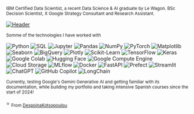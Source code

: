 <sub>IBM Certified Data Scientist, a recent Data Science & AI graduate by Le Wagon. BSc Decision Scientist, X Google Strategy Consultant and Research Assistant.</sub>

[![Header](profile.gif)](https://despoinakotsopoulou.github.io/despoinasportfolio.github.io/)  





<sub>Somme of the technologies I have worked with</sub>

![Python](https://img.shields.io/badge/-Python-000000?style=flat&logo=python&logoColor=3776AB)
![SQL](https://img.shields.io/badge/-SQL-000000?style=flat&logo=sql&logoColor=003B57)
![Jupyter](https://img.shields.io/badge/-Jupyter-000000?style=flat&logo=jupyter&logoColor=F37626)
![Pandas](https://img.shields.io/badge/-Pandas-000000?style=flat&logo=pandas&logoColor=150458)
![NumPy](https://img.shields.io/badge/-NumPy-000000?style=flat&logo=numpy&logoColor=013243)
![PyTorch](https://img.shields.io/badge/-PyTorch-000000?style=flat&logo=pytorch&logoColor=EE4C2C)
![Matplotlib](https://img.shields.io/badge/-Matplotlib-000000?style=flat&logo=matplotlib&logoColor=3776AB)
![Seaborn](https://img.shields.io/badge/-Seaborn-000000?style=flat&logo=seaborn&logoColor=3776AB)
![BigQuery](https://img.shields.io/badge/-BigQuery-000000?style=flat&logo=googlecloud&logoColor=4285F4)
![Plotly](https://img.shields.io/badge/-Plotly-000000?style=flat&logo=plotly&logoColor=3F4F75)
![Scikit-Learn](https://img.shields.io/badge/-Scikit%20Learn-000000?style=flat&logo=scikit-learn&logoColor=F7931E)
![TensorFlow](https://img.shields.io/badge/-TensorFlow-000000?style=flat&logo=tensorflow&logoColor=FF6F00)
![Keras](https://img.shields.io/badge/-Keras-000000?style=flat&logo=keras&logoColor=D00000)
![Google Colab](https://img.shields.io/badge/-Google%20Colab-000000?style=flat&logo=googlecolab&logoColor=F9AB00)
![Hugging Face](https://img.shields.io/badge/-Hugging%20Face-000000?style=flat&logo=huggingface&logoColor=FFAC3E)
![Google Compute Engine](https://img.shields.io/badge/-Google%20Compute%20Engine-000000?style=flat&logo=googlecloud&logoColor=4285F4)
![Cloud Storage](https://img.shields.io/badge/-Cloud%20Storage-000000?style=flat&logo=googlecloud&logoColor=4285F4)
![MLflow](https://img.shields.io/badge/-MLflow-000000?style=flat&logo=mlflow&logoColor=FF6F00)
![Docker](https://img.shields.io/badge/-Docker-000000?style=flat&logo=docker&logoColor=2496ED)
![FastAPI](https://img.shields.io/badge/-FastAPI-000000?style=flat&logo=fastapi&logoColor=009688)
![Prefect](https://img.shields.io/badge/-Prefect-000000?style=flat&logo=prefect&logoColor=FF6F00)
![Streamlit](https://img.shields.io/badge/-Streamlit-000000?style=flat&logo=streamlit&logoColor=FF4B4B)
![ChatGPT](https://img.shields.io/badge/-ChatGPT-000000?style=flat&logo=openai&logoColor=0080FF)
![GitHub Copilot](https://img.shields.io/badge/-GitHub%20Copilot-000000?style=flat&logo=github&logoColor=24292E)
![LongChain](https://img.shields.io/badge/-LongChain-000000?style=flat&logo=example&logoColor=grey)


<sub>Currently, testing Google's Gemini Generative AI and getting familiar with its documentation, while building my portfolio and taking intensive Spanish courses since the start of 2024!</sub>





⭐️ <sub>From [DespoinaKotsopoulou](https://github.com/despoinakotsopoulou)</sub>
